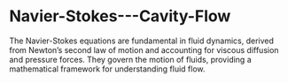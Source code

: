 # Navier-Stokes---Cavity-Flow
The Navier-Stokes equations are fundamental in fluid dynamics, derived from Newton’s second law of motion and accounting for viscous diffusion and pressure forces. They govern the motion of fluids, providing a mathematical framework for understanding fluid flow.
